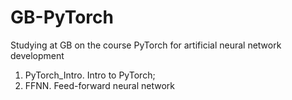 # GB-PyTorch
Studying at GB on the course PyTorch for artificial neural network development
1. PyTorch_Intro.  Intro to PyTorch;
2. FFNN. Feed-forward neural network
